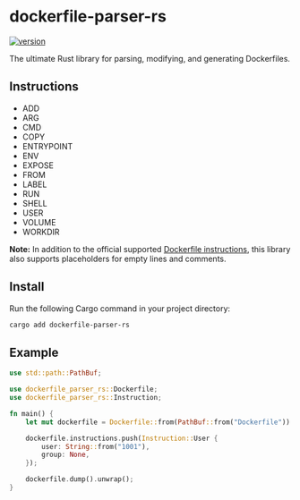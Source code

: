 # dockerfile-parser-rs

[![version](https://img.shields.io/crates/v/dockerfile-parser-rs)](https://crates.io/crates/dockerfile-parser-rs)

The ultimate Rust library for parsing, modifying, and generating Dockerfiles.

## Instructions

- ADD
- ARG
- CMD
- COPY
- ENTRYPOINT
- ENV
- EXPOSE
- FROM
- LABEL
- RUN
- SHELL
- USER
- VOLUME
- WORKDIR

**Note:** In addition to the official supported
[Dockerfile instructions](https://docs.docker.com/reference/dockerfile/#overview),
this library also supports placeholders for empty lines and comments.

## Install

Run the following Cargo command in your project directory:

```bash
cargo add dockerfile-parser-rs
```

## Example

```rust
use std::path::PathBuf;

use dockerfile_parser_rs::Dockerfile;
use dockerfile_parser_rs::Instruction;

fn main() {
    let mut dockerfile = Dockerfile::from(PathBuf::from("Dockerfile")).unwrap();

    dockerfile.instructions.push(Instruction::User {
        user: String::from("1001"),
        group: None,
    });

    dockerfile.dump().unwrap();
}
```
